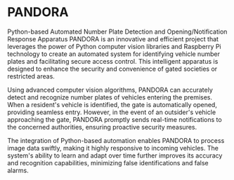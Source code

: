 # PANDORA
Python-based Automated Number Plate Detection and Opening/Notification Response Apparatus
PANDORA is an innovative and efficient project that leverages the power of Python computer vision libraries and Raspberry Pi technology to create an automated system for identifying vehicle number plates and facilitating secure access control. This intelligent apparatus is designed to enhance the security and convenience of gated societies or restricted areas.

Using advanced computer vision algorithms, PANDORA can accurately detect and recognize number plates of vehicles entering the premises. When a resident's vehicle is identified, the gate is automatically opened, providing seamless entry. However, in the event of an outsider's vehicle approaching the gate, PANDORA promptly sends real-time notifications to the concerned authorities, ensuring proactive security measures.

The integration of Python-based automation enables PANDORA to process image data swiftly, making it highly responsive to incoming vehicles. The system's ability to learn and adapt over time further improves its accuracy and recognition capabilities, minimizing false identifications and false alarms.

